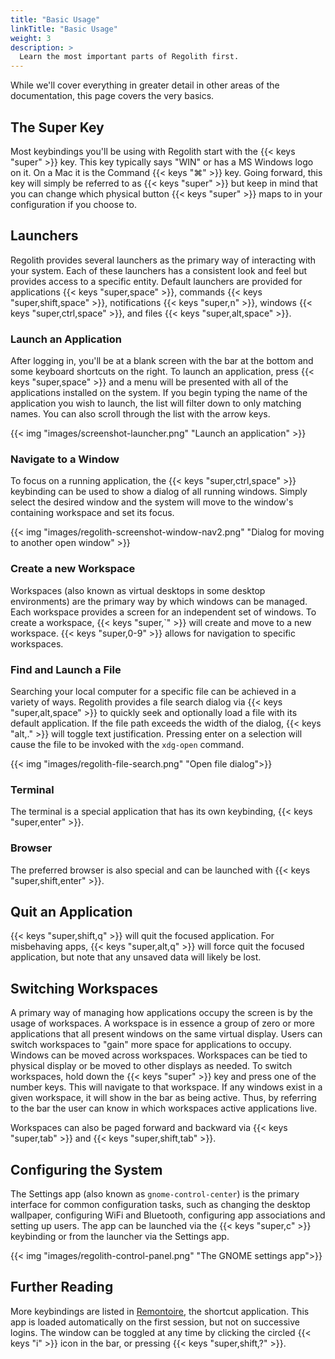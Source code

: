 ```yaml
---
title: "Basic Usage"
linkTitle: "Basic Usage"
weight: 3
description: >
  Learn the most important parts of Regolith first.
---
```


While we'll cover everything in greater detail in other areas of the documentation, this page covers the very basics.

## The Super Key

Most keybindings you'll be using with Regolith start with the {{< keys "super" >}} key. This key typically says "WIN" or has a MS Windows logo on it. On a Mac it is the Command {{< keys "⌘" >}} key. Going forward, this key will simply be referred to as {{< keys "super" >}} but keep in mind that you can change which physical button {{< keys "super" >}} maps to in your configuration if you choose to.

## Launchers

Regolith provides several launchers as the primary way of interacting with your system. Each of these launchers has a consistent look and feel but provides access to a specific entity. Default launchers are provided for applications {{< keys "super,space" >}}, commands {{< keys "super,shift,space" >}}, notifications {{< keys "super,n" >}}, windows {{< keys "super,ctrl,space" >}}, and files {{< keys "super,alt,space" >}}.

### Launch an Application

After logging in, you'll be at a blank screen with the bar at the bottom and some keyboard shortcuts on the right. To launch an application, press {{< keys "super,space" >}} and a menu will be presented with all of the applications installed on the system. If you begin typing the name of the application you wish to launch, the list will filter down to only matching names. You can also scroll through the list with the arrow keys.

{{< img "images/screenshot-launcher.png" "Launch an application" >}}

### Navigate to a Window

To focus on a running application, the {{< keys "super,ctrl,space" >}} keybinding can be used to show a dialog of all running windows. Simply select the desired window and the system will move to the window's containing workspace and set its focus.

{{< img "images/regolith-screenshot-window-nav2.png" "Dialog for moving to another open window" >}}

### Create a new Workspace

Workspaces (also known as virtual desktops in some desktop environments) are the primary way by which windows can be managed. Each workspace provides a screen for an independent set of windows. To create a workspace, {{< keys "super,`" >}} will create and move to a new workspace. {{< keys "super,0-9" >}} allows for navigation to specific workspaces.

### Find and Launch a File

Searching your local computer for a specific file can be achieved in a variety of ways. Regolith provides a file search dialog via {{< keys "super,alt,space" >}} to quickly seek and optionally load a file with its default application. If the file path exceeds the width of the dialog, {{< keys "alt,." >}} will toggle text justification. Pressing enter on a selection will cause the file to be invoked with the `xdg-open` command.

{{< img "images/regolith-file-search.png" "Open file dialog">}}

### Terminal

The terminal is a special application that has its own keybinding, {{< keys "super,enter" >}}.

### Browser

The preferred browser is also special and can be launched with {{< keys "super,shift,enter" >}}.

## Quit an Application

{{< keys "super,shift,q" >}} will quit the focused application. For misbehaving apps, {{< keys "super,alt,q" >}} will force quit the focused application, but note that any unsaved data will likely be lost.

## Switching Workspaces

A primary way of managing how applications occupy the screen is by the usage of workspaces. A workspace is in essence a group of zero or more applications that all present windows on the same virtual display. Users can switch workspaces to "gain" more space for applications to occupy. Windows can be moved across workspaces. Workspaces can be tied to physical display or be moved to other displays as needed. To switch workspaces, hold down the {{< keys "super" >}} key and press one of the number keys. This will navigate to that workspace. If any windows exist in a given workspace, it will show in the bar as being active. Thus, by referring to the bar the user can know in which workspaces active applications live.

Workspaces can also be paged forward and backward via {{< keys "super,tab" >}} and {{< keys "super,shift,tab" >}}.

## Configuring the System

The Settings app (also known as `gnome-control-center`) is the primary interface for common configuration tasks, such as changing the desktop wallpaper, configuring WiFi and Bluetooth, configuring app associations and setting up users. The app can be launched via the {{< keys "super,c" >}} keybinding or from the launcher via the Settings app.

{{< img "images/regolith-control-panel.png" "The GNOME settings app">}}

## Further Reading

More keybindings are listed in [Remontoire](https://github.com/regolith-linux/remontoire), the shortcut application. This app is loaded automatically on the first session, but not on successive logins. The window can be toggled at any time by clicking the circled {{< keys "i" >}} icon in the bar, or pressing {{< keys "super,shift,?" >}}.
